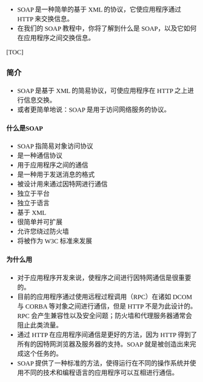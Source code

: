 <span  style="font-family: Simsun,serif; font-size: 17px; ">

- SOAP 是一种简单的基于 XML 的协议，它使应用程序通过 HTTP 来交换信息。
- 在我们的 SOAP 教程中，你将了解到什么是 SOAP，以及它如何在应用程序之间交换信息。

[TOC]

### 简介

- SOAP 是基于 XML 的简易协议，可使应用程序在 HTTP 之上进行信息交换。
- 或者更简单地说：SOAP 是用于访问网络服务的协议。

#### 什么是SOAP

- SOAP 指简易对象访问协议
- 是一种通信协议
- 用于应用程序之间的通信
- 是一种用于发送消息的格式
- 被设计用来通过因特网进行通信
- 独立于平台
- 独立于语言
- 基于 XML
- 很简单并可扩展
- 允许您绕过防火墙
- 将被作为 W3C 标准来发展

#### 为什么用

- 对于应用程序开发来说，使程序之间进行因特网通信是很重要的。
- 目前的应用程序通过使用远程过程调用（RPC）在诸如 DCOM 与 CORBA 等对象之间进行通信，但是 HTTP 不是为此设计的。RPC 会产生兼容性以及安全问题；防火墙和代理服务器通常会阻止此类流量。
- 通过 HTTP 在应用程序间通信是更好的方法，因为 HTTP 得到了所有的因特网浏览器及服务器的支持。SOAP 就是被创造出来完成这个任务的。
- SOAP 提供了一种标准的方法，使得运行在不同的操作系统并使用不同的技术和编程语言的应用程序可以互相进行通信。

</span>